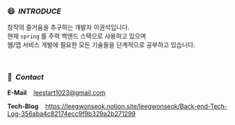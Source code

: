 ### 😄 &nbsp;*INTRODUCE*

창작의 즐거움을 추구하는 개발자 이권석입니다. <br>
현재 `spring` 를 주력 백엔드 스택으로 사용하고 있으며 <br>
웹/앱 서비스 개발에 필요한 모든 기술들을 단계적으로 공부하고 있습니다.


<br>


### 👋 &nbsp;*Contact*

**E-Mail** &nbsp;&nbsp; leestart1023@gmail.com

**Tech-Blog** &nbsp;&nbsp; https://leegwonseok.notion.site/leegwonseok/Back-end-Tech-Log-356aba4c82174ecc9f9b329a2b271299
